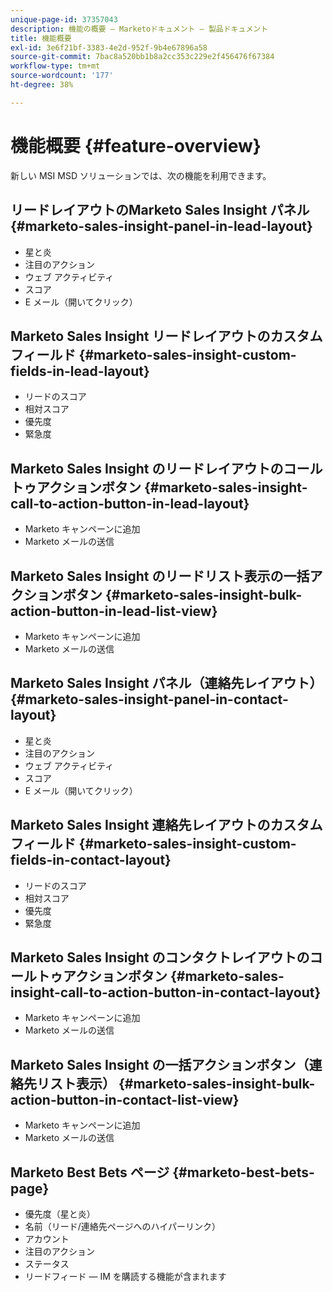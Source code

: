 ```yaml
---
unique-page-id: 37357043
description: 機能の概要 — Marketoドキュメント — 製品ドキュメント
title: 機能概要
exl-id: 3e6f21bf-3383-4e2d-952f-9b4e67896a58
source-git-commit: 7bac8a520bb1b8a2cc353c229e2f456476f67384
workflow-type: tm+mt
source-wordcount: '177'
ht-degree: 38%

---
```


# 機能概要 {#feature-overview}

新しい MSI MSD ソリューションでは、次の機能を利用できます。

## リードレイアウトのMarketo Sales Insight パネル  {#marketo-sales-insight-panel-in-lead-layout}

* 星と炎
* 注目のアクション
* ウェブ アクティビティ
* スコア
* E メール（開いてクリック）

## Marketo Sales Insight リードレイアウトのカスタムフィールド  {#marketo-sales-insight-custom-fields-in-lead-layout}

* リードのスコア
* 相対スコア
* 優先度
* 緊急度

## Marketo Sales Insight のリードレイアウトのコールトゥアクションボタン  {#marketo-sales-insight-call-to-action-button-in-lead-layout}

* Marketo キャンペーンに追加
* Marketo メールの送信 

## Marketo Sales Insight のリードリスト表示の一括アクションボタン  {#marketo-sales-insight-bulk-action-button-in-lead-list-view}

* Marketo キャンペーンに追加
* Marketo メールの送信 

## Marketo Sales Insight パネル（連絡先レイアウト）  {#marketo-sales-insight-panel-in-contact-layout}

* 星と炎
* 注目のアクション
* ウェブ アクティビティ
* スコア
* E メール（開いてクリック）

## Marketo Sales Insight 連絡先レイアウトのカスタムフィールド  {#marketo-sales-insight-custom-fields-in-contact-layout}

* リードのスコア
* 相対スコア
* 優先度
* 緊急度

## Marketo Sales Insight のコンタクトレイアウトのコールトゥアクションボタン  {#marketo-sales-insight-call-to-action-button-in-contact-layout}

* Marketo キャンペーンに追加
* Marketo メールの送信 

## Marketo Sales Insight の一括アクションボタン（連絡先リスト表示）  {#marketo-sales-insight-bulk-action-button-in-contact-list-view}

* Marketo キャンペーンに追加
* Marketo メールの送信 

## Marketo Best Bets ページ  {#marketo-best-bets-page}

* 優先度（星と炎）
* 名前（リード/連絡先ページへのハイパーリンク）
* アカウント
* 注目のアクション
* ステータス
* リードフィード — IM を購読する機能が含まれます
